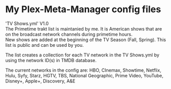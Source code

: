<H1>My Plex-Meta-Manager config files</H1>



'TV Shows.yml' V1.0  
The Primetime trakt list is maintanied by me. It is American shows that are on the broadcast network channels during primetime hours.  
New shows are added at the beginning of the TV Season (Fall, Spring). This list is public and can be used by you.

The list creates a collection for each TV network in the TV Shows.yml by using the network ID(s) in TMDB database.  

The current networks in the config are:
HBO, CInemax, Showtime, Netflix, Hulu, Syfy, Starz, HGTV, TBS, National Geographic, Prime Video, YouTube, Disney+, Apple+, Discovery, A&E




